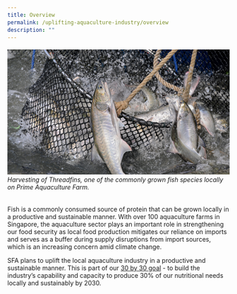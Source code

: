```yaml
---
title: Overview
permalink: /uplifting-aquaculture-industry/overview
description: ""
---
```

###### ![](/images/PRIME_Threadfin%20Harvesting%20DSC_9380.jpg) Harvesting of Threadfins, one of the commonly grown fish species locally on Prime Aquaculture Farm.

Fish is a commonly consumed source of protein that can be grown locally in a productive and sustainable manner. With over 100 aquaculture farms in Singapore, the aquaculture sector plays an important role in strengthening our food security as local food production mitigates our reliance on imports and serves as a buffer during supply disruptions from import sources, which is an increasing concern amid climate change. 

SFA plans to uplift the local aquaculture industry in a productive and sustainable manner. This is part of our [30 by 30 goal](https://www.ourfoodfuture.gov.sg/30by30) - to build the industry’s capability and capacity to produce 30% of our nutritional needs locally and sustainably by 2030.